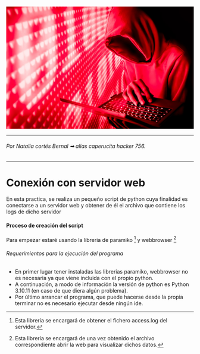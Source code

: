 
![caperucita hacker 756](caperucitaRoja756.jpg)

----
###### Por Natalia cortés Bernal ➡ alias caperucita hacker 756. 
----

# Conexión con servidor web
En esta practica, se realiza un pequeño script de python cuya finalidad es conectarse a un servidor web y obtener de él el archivo que contiene los logs de dicho servidor


#### Proceso de creación del script
Para empezar estaré usando la libreria de paramiko [^1] y webbrowser [^2]

###### Requerimientos para la ejecución del programa
- En primer lugar tener instaladas las librerias paramiko, webbrowser no es necesaria ya que viene incluida con el propio python.
- A continuación, a modo de información la versión de python es Python 3.10.11 (en caso de que diera algún problema).
- Por último arrancar el programa, que puede hacerse desde la propia terminar no es necesario ejecutar desde ningún ide.

[^1]: Esta libreria se encargará de obtener el fichero access.log
del servidor.
[^2]: Esta libreria se encargará de una vez obtenido el archivo correspondiente abrir la web para visualizar dichos datos.